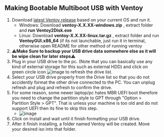 ## Making Bootable Multiboot USB with Ventoy
1. Download [latest Ventoy release](https://github.com/ventoy/Ventoy/releases) based on your current OS and run it.
   - Windows: Download **ventoy-X.X.XX-windows.zip** , extract folder and **run Ventoy2Disk.exe**
   - Linux: Download **ventoy-X.X.XX-linux.tar.gz** , extract folder and run **VentoyGUI.x86_64** (if its not launchable, just run it in terminal, otherwise open README for other method of running ventoy
2. ⚠️**Make Sure to backup your USB drive data somewhere else as it will be wipe clean for later steps**⚠️
3. Plug in your USB drive to the pc. (Note that you can basically use any kind of external storage for this such as external HDD) and click on green circle icon ![image](https://user-images.githubusercontent.com/44937271/146333813-53be6307-3bd6-41fb-af17-2d6b57b768a0.png) to refresh the drive list. 
4. Select your USB drive properly from the Drive list so that you do not accidently format the other drive connected to the PC. You can unplug refresh and plug and refresh to confirm the drive.
5. For some reason, some newer laptop/pc hates MBR UEFI boot therefore you need to change the partition style to GPT through "Option > Partition Style > GPT". That is unless your machine is too old and do not support UEFI then its fine to skip this step.
   - ![image](https://user-images.githubusercontent.com/44937271/146333685-9db32186-08c2-46b4-af87-da5012924853.png)
7. Click on Install and wait until it finish formatting your USB drive.
8. After it finish installing, a folder named Ventoy will be created. Move your desired iso into that folder.
